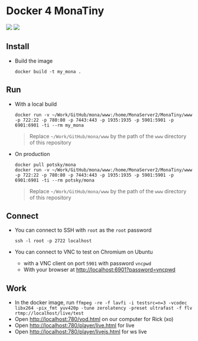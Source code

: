 # Docker 4 MonaTiny

[![](https://images.microbadger.com/badges/version/potsky/mona.svg)](https://hub.docker.com/r/potsky/mona)
[![](https://images.microbadger.com/badges/image/potsky/mona.svg)](https://microbadger.com/images/potsky/mona)

## Install

- Build the image

	```
	docker build -t my_mona .
	```

## Run

- With a local build

	```
	docker run -v ~/Work/GitHub/mona/www:/home/MonaServer2/MonaTiny/www -p 722:22 -p 780:80 -p 7443:443 -p 1935:1935 -p 5901:5901 -p 6901:6901 -ti --rm my_mona
	```

	> Replace `~/Work/GitHub/mona/www` by the path of the `www` directory of this repository

- On production

	```
	docker pull potsky/mona
	docker run -v ~/Work/GitHub/mona/www:/home/MonaServer2/MonaTiny/www -p 722:22 -p 780:80 -p 7443:443 -p 1935:1935 -p 5901:5901 -p 6901:6901 -ti --rm potsky/mona
	```

	> Replace `~/Work/GitHub/mona/www` by the path of the `www` directory of this repository

## Connect

- You can connect to SSH with `root` as the `root` password

	```
	ssh -l root -p 2722 localhost
	```

- You can connect to VNC to test on Chromium on Ubuntu

	- with a VNC client on port `5901` with password `vncpwd`
	- With your browser at <http://localhost:6901?password=vncpwd>

## Work
	
- In the docker image, run `ffmpeg -re -f lavfi -i testsrc=n=3 -vcodec libx264 -pix_fmt yuv420p -tune zerolatency -preset ultrafast -f flv rtmp://localhost/live/test`
- Open <http://localhost:780/vod.html> on our computer for Rick (xo) 
- Open <http://localhost:780/player/live.html> for live
- Open <http://localhost:780/player/livejs.html> for ws live

